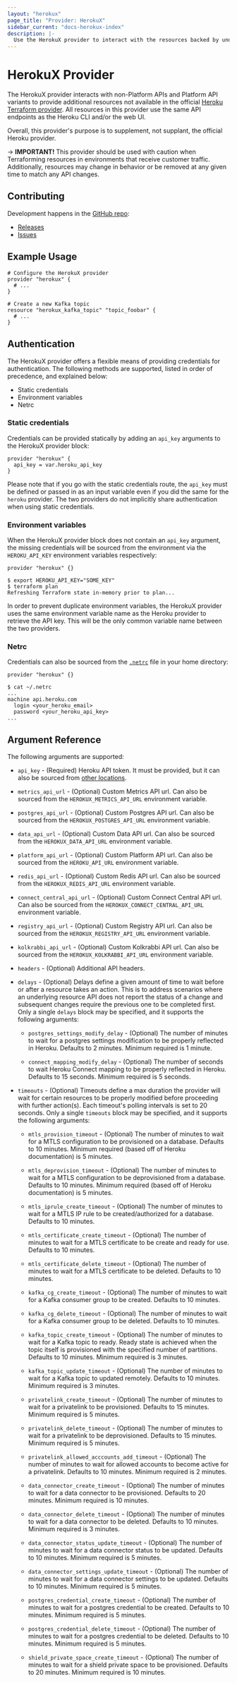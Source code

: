 ```yaml
---
layout: "herokux"
page_title: "Provider: HerokuX"
sidebar_current: "docs-herokux-index"
description: |-
  Use the HerokuX provider to interact with the resources backed by undocumented Heroku APIs.
---
```


# HerokuX Provider

The HerokuX provider interacts with non-Platform APIs and Platform API variants
to provide additional resources not available
in the official [Heroku Terraform provider](https://github.com/heroku/terraform-provider-heroku).
All resources in this provider use the same API endpoints as the Heroku CLI and/or the web UI.

Overall, this provider's purpose is to supplement, not supplant, the official Heroku provider.

-> **IMPORTANT!**
This provider should be used with caution when Terraforming resources in environments that receive customer traffic.
Additionally, resources may change in behavior or be removed at any given time to match any API changes.

## Contributing

Development happens in the [GitHub repo](https://github.com/davidji99/terraform-provider-herokux):

* [Releases](https://github.com/davidji99/terraform-provider-herokux/releases)
* [Issues](https://github.com/davidji99/terraform-provider-herokux/issues)

## Example Usage

```hcl
# Configure the HerokuX provider
provider "herokux" {
  # ...
}

# Create a new Kafka topic
resource "herokux_kafka_topic" "topic_foobar" {
  # ...
}
```

## Authentication

The HerokuX provider offers a flexible means of providing credentials for authentication.
The following methods are supported, listed in order of precedence, and explained below:

* Static credentials
* Environment variables
* Netrc

### Static credentials

Credentials can be provided statically by adding an `api_key` arguments to the HerokuX provider block:

```hcl
provider "herokux" {
  api_key = var.heroku_api_key
}
```

Please note that if you go with the static credentials route, the `api_key` must be defined
or passed in as an input variable even if you did the same for the `heroku` provider.
The two providers do not implicitly share authentication when using static credentials.

### Environment variables

When the HerokuX provider block does not contain an `api_key` argument, the missing credentials will be sourced
from the environment via the `HEROKU_API_KEY` environment variables respectively:

```hcl
provider "herokux" {}
```

```shell
$ export HEROKU_API_KEY="SOME_KEY"
$ terraform plan
Refreshing Terraform state in-memory prior to plan...
```

In order to prevent duplicate environment variables, the HerokuX provider uses the same environment variable name
as the Heroku provider to retrieve the API key. This will be the only common variable name between the two providers.

### Netrc

Credentials can also be sourced from the [`.netrc`](https://everything.curl.dev/usingcurl/netrc)
file in your home directory:

```hcl
provider "herokux" {}
```

```shell
$ cat ~/.netrc
...
machine api.heroku.com
  login <your_heroku_email>
  password <your_heroku_api_key>
...
```

## Argument Reference

The following arguments are supported:

* `api_key` - (Required) Heroku API token. It must be provided, but it can also
  be sourced from [other locations](#Authentication).

* `metrics_api_url` - (Optional) Custom Metrics API url.
  Can also be sourced from the `HEROKUX_METRICS_API_URL` environment variable.

* `postgres_api_url` - (Optional) Custom Postgres API url.
  Can also be sourced from the `HEROKUX_POSTGRES_API_URL` environment variable.

* `data_api_url` - (Optional) Custom Data API url.
  Can also be sourced from the `HEROKUX_DATA_API_URL` environment variable.

* `platform_api_url` - (Optional) Custom Platform API url.
  Can also be sourced from the `HEROKU_API_URL` environment variable.

* `redis_api_url` - (Optional) Custom Redis API url.
  Can also be sourced from the `HEROKUX_REDIS_API_URL` environment variable.

* `connect_central_api_url` - (Optional) Custom Connect Central API url.
  Can also be sourced from the `HEROKUX_CONNECT_CENTRAL_API_URL` environment variable.

* `registry_api_url` - (Optional) Custom Registry API url.
  Can also be sourced from the `HEROKUX_REGISTRY_API_URL` environment variable.

* `kolkrabbi_api_url` - (Optional) Custom Kolkrabbi API url.
  Can also be sourced from the `HEROKUX_KOLKRABBI_API_URL` environment variable.

* `headers` - (Optional) Additional API headers.

* `delays` - (Optional) Delays define a given amount of time to wait before or after a resource takes an action.
This is to address scenarios where an underlying resource API does not report the status of a change
and subsequent changes require the previous one to be completed first.
Only a single `delays` block may be specified, and it supports the following arguments:

    * `postgres_settings_modify_delay` - (Optional) The number of minutes to wait for a postgres settings modification to be
    properly reflected in Heroku. Defaults to 2 minutes. Minimum required is 1 minute.

    * `connect_mapping_modify_delay` - (Optional) The number of seconds to wait Heroku Connect mapping to be
    properly reflected in Heroku. Defaults to 15 seconds. Minimum required is 5 seconds.

* `timeouts` - (Optional) Timeouts define a max duration the provider will wait for certain resources
to be properly modified before proceeding with further action(s). Each timeout's polling intervals is set to 20 seconds.
Only a single `timeouts` block may be specified, and it supports the following arguments:

    * `mtls_provision_timeout` - (Optional) The number of minutes to wait for a MTLS configuration
    to be provisioned on a database. Defaults to 10 minutes. Minimum required (based off of Heroku documentation) is 5 minutes.

    * `mtls_deprovision_timeout` - (Optional) The number of minutes to wait for a MTLS configuration
    to be deprovisioned from a database. Defaults to 10 minutes. Minimum required (based off of Heroku documentation) is 5 minutes.

    * `mtls_iprule_create_timeout` - (Optional) The number of minutes to wait for a MTLS IP rule
    to be created/authorized for a database. Defaults to 10 minutes.

    * `mtls_certificate_create_timeout` - (Optional) The number of minutes to wait for a MTLS certificate
    to be create and ready for use. Defaults to 10 minutes.

    * `mtls_certificate_delete_timeout` - (Optional) The number of minutes to wait for a MTLS certificate
    to be deleted. Defaults to 10 minutes.

    * `kafka_cg_create_timeout` - (Optional) The number of minutes to wait for a Kafka consumer group to be created.
    Defaults to 10 minutes.

    * `kafka_cg_delete_timeout` - (Optional) The number of minutes to wait for a Kafka consumer group to be deleted.
    Defaults to 10 minutes.

    * `kafka_topic_create_timeout` - (Optional) The number of minutes to wait for a Kafka topic to ready. Ready state
    is achieved when the topic itself is provisioned with the specified number of partitions.
    Defaults to 10 minutes. Minimum required is 3 minutes.

    * `kafka_topic_update_timeout` - (Optional) The number of minutes to wait for a Kafka topic to updated remotely.
    Defaults to 10 minutes. Minimum required is 3 minutes.

    * `privatelink_create_timeout` - (Optional) The number of minutes to wait for a privatelink to be provisioned.
    Defaults to 15 minutes. Minimum required is 5 minutes.

    * `privatelink_delete_timeout` - (Optional) The number of minutes to wait for a privatelink to be deprovisioned.
    Defaults to 15 minutes. Minimum required is 5 minutes.

    * `privatelink_allowed_acccounts_add_timeout` - (Optional) The number of minutes to wait for allowed accounts
    to become active for a privatelink. Defaults to 10 minutes. Minimum required is 2 minutes.

    * `data_connector_create_timeout` - (Optional) The number of minutes to wait for a data connector to be provisioned.
    Defaults to 20 minutes. Minimum required is 10 minutes.

    * `data_connector_delete_timeout` - (Optional) The number of minutes to wait for a data connector to be deleted.
    Defaults to 10 minutes. Minimum required is 3 minutes.

    * `data_connector_status_update_timeout` - (Optional) The number of minutes to wait for a data connector status to be updated.
    Defaults to 10 minutes. Minimum required is 5 minutes.

    * `data_connector_settings_update_timeout` - (Optional) The number of minutes to wait for a data connector settings to be updated.
    Defaults to 10 minutes. Minimum required is 5 minutes.

    * `postgres_credential_create_timeout` - (Optional) The number of minutes to wait for a postgres credential to be created.
    Defaults to 10 minutes. Minimum required is 5 minutes.

    * `postgres_credential_delete_timeout` - (Optional) The number of minutes to wait for a postgres credential to be deleted.
    Defaults to 10 minutes. Minimum required is 5 minutes.

    * `shield_private_space_create_timeout` - (Optional) The number of minutes to wait for a shield private space
    to be provisioned. Defaults to 20 minutes. Minimum required is 10 minutes.
